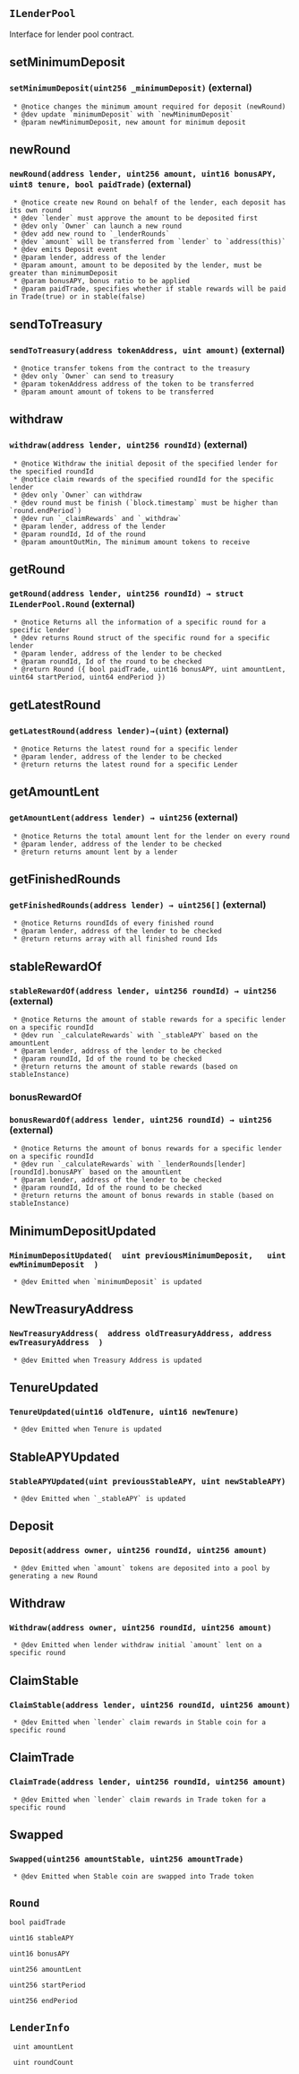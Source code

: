 ## `ILenderPool`
Interface for lender pool contract. 

## setMinimumDeposit
### `setMinimumDeposit(uint256 _minimumDeposit)` (external)

     * @notice changes the minimum amount required for deposit (newRound)
     * @dev update `minimumDeposit` with `newMinimumDeposit`
     * @param newMinimumDeposit, new amount for minimum deposit
## newRound

### `newRound(address lender, uint256 amount, uint16 bonusAPY, uint8 tenure, bool paidTrade)` (external)

     * @notice create new Round on behalf of the lender, each deposit has its own round
     * @dev `lender` must approve the amount to be deposited first
     * @dev only `Owner` can launch a new round
     * @dev add new round to `_lenderRounds`
     * @dev `amount` will be transferred from `lender` to `address(this)`
     * @dev emits Deposit event
     * @param lender, address of the lender
     * @param amount, amount to be deposited by the lender, must be greater than minimumDeposit
     * @param bonusAPY, bonus ratio to be applied
     * @param paidTrade, specifies whether if stable rewards will be paid in Trade(true) or in stable(false)


## sendToTreasury
### `sendToTreasury(address tokenAddress, uint amount)` (external)
     * @notice transfer tokens from the contract to the treasury
     * @dev only `Owner` can send to treasury
     * @param tokenAddress address of the token to be transferred
     * @param amount amount of tokens to be transferred
## withdraw
### `withdraw(address lender, uint256 roundId)` (external)

     * @notice Withdraw the initial deposit of the specified lender for the specified roundId
     * @notice claim rewards of the specified roundId for the specific lender
     * @dev only `Owner` can withdraw
     * @dev round must be finish (`block.timestamp` must be higher than `round.endPeriod`)
     * @dev run `_claimRewards` and `_withdraw`
     * @param lender, address of the lender
     * @param roundId, Id of the round
     * @param amountOutMin, The minimum amount tokens to receive

## getRound
### `getRound(address lender, uint256 roundId) → struct ILenderPool.Round` (external)

     * @notice Returns all the information of a specific round for a specific lender
     * @dev returns Round struct of the specific round for a specific lender
     * @param lender, address of the lender to be checked
     * @param roundId, Id of the round to be checked
     * @return Round ({ bool paidTrade, uint16 bonusAPY, uint amountLent, uint64 startPeriod, uint64 endPeriod })

## getLatestRound
### `getLatestRound(address lender)→(uint)` (external)
     * @notice Returns the latest round for a specific lender
     * @param lender, address of the lender to be checked
     * @return returns the latest round for a specific Lender


## getAmountLent
### `getAmountLent(address lender) → uint256` (external)

     * @notice Returns the total amount lent for the lender on every round
     * @param lender, address of the lender to be checked
     * @return returns amount lent by a lender

## getFinishedRounds
### `getFinishedRounds(address lender) → uint256[]` (external)

     * @notice Returns roundIds of every finished round
     * @param lender, address of the lender to be checked
     * @return returns array with all finished round Ids

## stableRewardOf
### `stableRewardOf(address lender, uint256 roundId) → uint256` (external)

     * @notice Returns the amount of stable rewards for a specific lender on a specific roundId
     * @dev run `_calculateRewards` with `_stableAPY` based on the amountLent
     * @param lender, address of the lender to be checked
     * @param roundId, Id of the round to be checked
     * @return returns the amount of stable rewards (based on stableInstance)

### bonusRewardOf
### `bonusRewardOf(address lender, uint256 roundId) → uint256` (external)

     * @notice Returns the amount of bonus rewards for a specific lender on a specific roundId
     * @dev run `_calculateRewards` with `_lenderRounds[lender][roundId].bonusAPY` based on the amountLent
     * @param lender, address of the lender to be checked
     * @param roundId, Id of the round to be checked
     * @return returns the amount of bonus rewards in stable (based on stableInstance)


## MinimumDepositUpdated
### `MinimumDepositUpdated(  uint previousMinimumDeposit,   uint ewMinimumDeposit  )`
     * @dev Emitted when `minimumDeposit` is updated

## NewTreasuryAddress
### `NewTreasuryAddress(  address oldTreasuryAddress, address ewTreasuryAddress  )`
     * @dev Emitted when Treasury Address is updated
## TenureUpdated
### `TenureUpdated(uint16 oldTenure, uint16 newTenure)`
     * @dev Emitted when Tenure is updated
## StableAPYUpdated
### `StableAPYUpdated(uint previousStableAPY, uint newStableAPY)`
     * @dev Emitted when `_stableAPY` is updated
## Deposit
### `Deposit(address owner, uint256 roundId, uint256 amount)`

     * @dev Emitted when `amount` tokens are deposited into a pool by generating a new Round


## Withdraw
### `Withdraw(address owner, uint256 roundId, uint256 amount)`

     * @dev Emitted when lender withdraw initial `amount` lent on a specific round

## ClaimStable 
### `ClaimStable(address lender, uint256 roundId, uint256 amount)`

     * @dev Emitted when `lender` claim rewards in Stable coin for a specific round

## ClaimTrade
### `ClaimTrade(address lender, uint256 roundId, uint256 amount)`

     * @dev Emitted when `lender` claim rewards in Trade token for a specific round

## Swapped
### `Swapped(uint256 amountStable, uint256 amountTrade)`

     * @dev Emitted when Stable coin are swapped into Trade token

## `Round`

    bool paidTrade

    uint16 stableAPY

    uint16 bonusAPY

    uint256 amountLent

    uint256 startPeriod

    uint256 endPeriod

## `LenderInfo` 

     uint amountLent

     uint roundCount
     